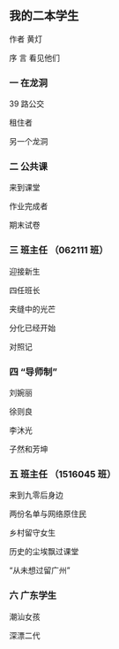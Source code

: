 ## 我的二本学生
作者 黄灯

序 言 看见他们                                   

### 一 在龙洞                                         

39 路公交                                         

租住者                                           

另一个龙洞  

### 二 公共课                                        

来到课堂                                          

作业完成者                                       

期末试卷                                         

### 三 班主任 （062111 班）                           

迎接新生                                         

四任班长                                         

夹缝中的光芒                                     

分化已经开始                                      

对照记                                             

### 四 “导师制”                                        

刘婉丽                                           

徐则良                                           

李沐光                                          

子然和芳坤                                       

### 五 班主任 （1516045 班）
来到九零后身边  

两份名单与网络原住民  

乡村留守女生   

历史的尘埃飘过课堂  

“从未想过留广州”    

### 六 广东学生                                        

潮汕女孩  

深漂二代  